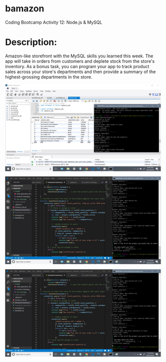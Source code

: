 # bamazon
Coding Bootcamp Activity 12: Node.js & MySQL

# Description: 
Amazon-like storefront with the MySQL skills you learned this week. The app will take in orders from customers and deplete stock from the store's inventory. As a bonus task, you can program your app to track product sales across your store's departments and then provide a summary of the highest-grossing departments in the store.

![Image of Node App showing products from database](https://github.com/kkasperek/bamazon/blob/master/images/products-listed.jpg?raw=true)
      
![Image of products being selected when there is enough in stock](https://github.com/kkasperek/bamazon/blob/master/images/user-input-not-enough-stock.jpg?raw=true)

![Image of insufficient stock quantity](https://github.com/kkasperek/bamazon/blob/master/images/user-input-not-enough-stock.jpg?raw=true)
